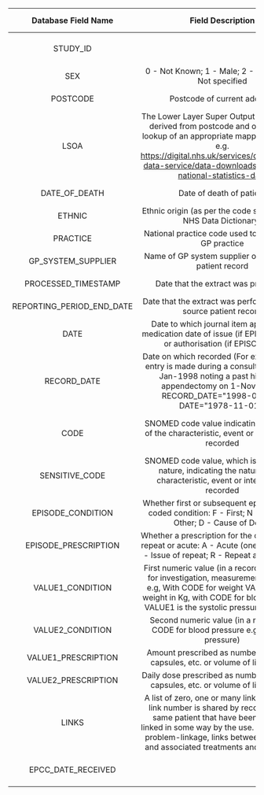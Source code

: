 | Database Field Name |         Field Description          |   Field Group  | Sensitive Field | Identifiable Field | Field Type | Field Length |  Comment |                                                                                                                                                                                                                                                                                                             
|:-------------------:|:----------------------------------:|:--------------:|:---------------:|:------------------:|:----------:|:------------:|:---------------------:|
| STUDY_ID |    |    |    |     |     |     |   To be added by EPCC ?   |
| SEX |  0 - Not Known; 1 - Male; 2 - Female; 9 - Not specified  |  Patients Table  |  No  |   No  |   String  |   1  |     |     
| POSTCODE |  Postcode of current address  |  Patients Table  |  Yes  |  Yes   |   String  |   8  |     |
| LSOA |  The Lower Layer Super Output Area (LSOA) derived from postcode and obtained by lookup of an appropriate mapping resource e.g. https://digital.nhs.uk/services/organisation-data-service/data-downloads/office-for-national-statistics-data  | Patients Table  |  No  |  No   |  String   |  9   |     |
| DATE_OF_DEATH |  Date of death of patient  |  Patients Table  |  Yes  |  Yes   |  Date  |  CCYY-MM-DD   |     |
| ETHNIC |  Ethnic origin (as per the code set within the NHS Data Dictionary)  | Patients Table | No |  No |  String   |  2   |     |
| PRACTICE |  National practice code used to identify the GP practice  | Patients Table | No |  No |  String   |  8 |     |
| GP_SYSTEM_SUPPLIER |  Name of GP system supplier of the source patient record  |  Metadata  |  No  |  No   |  String   |   35  |     |
| PROCESSED_TIMESTAMP |  Date that the extract was processed  |  Metadata  |  No  |  No   |  Time (HH24:MI:ss)   |     |     |
| REPORTING_PERIOD_END_DATE |  Date that the extract was performed on the source patient record  |  Metadata  |  No  |  No   |  Date   | CCYY-MM-DD  |     |
| DATE |  Date to which journal item applies (For medication date of issue (if EPISODE A or I) or authorisation (if EPISODE R))  |  Journals Table  |  No  |  No  |  Date   |  CCYY-MM-DD   |     |
| RECORD_DATE |  Date on which recorded (For example, if an entry is made during a consultation on 3-Jan-1998 noting a past history of appendectomy on 1-Nov-1978: RECORD_DATE="1998-01-03", DATE="1978-11-01")  |  Journals Table  |   No  |  No  |  Date   |  CCYY-MM-DD  |     |
| CODE |  SNOMED code value indicating the nature of the characteristic, event or intervention recorded  |  Journals Table  |  No  |  No  | String  |  Coded value. min n6 ma n18  |     |
| SENSITIVE_CODE |  SNOMED code value, which is sensitive in nature, indicating the nature of the characteristic, event or intervention recorded  |  Journals Table  |  Yes  |  No   |   String  |  Coded value. min n6 ma n18  |     |
| EPISODE_CONDITION |  Whether first or subsequent episode of the coded condition: F - First; N - New; O - Other; D - Cause of Death  |  Journals Table  |  No  |  No   |   String  |  1   |     |
| EPISODE_PRESCRIPTION |  Whether a prescription for the coded item is repeat or acute: A - Acute (one-off issue); I - Issue of repeat; R - Repeat authorisation  |  Journals Table  |  No  |  No   |   String  |  1   |     |
| VALUE1_CONDITION |  First numeric value (in a record with CODE for investigation, measurement or result, e.g, With CODE for weight VALUE1 is the weight in Kg, with CODE for blood pressure VALUE1 is the systolic pressure in mmHg)  |  Journals Table  |  No  |  No   |  Numeric   | Numeric |     |
| VALUE2_CONDITION |  Second numeric value (in a record with CODE for blood pressure e.g. diastolic pressure)  |  Journals Table  |  No  |No     | Numeric    |  Numeric   |     |
| VALUE1_PRESCRIPTION |  Amount prescribed as number of tablets, capsules, etc. or volume of liquid in ml.  |  Journals Table  |  No  | No    | Numeric    | Numeric    |     |
| VALUE2_PRESCRIPTION |  Daily dose prescribed as number of tablets, capsules, etc. or volume of liquid in ml.  |  Journals Table  |  No  | No    |  Numeric   |  Numeric   |     |
| LINKS |  A list of zero, one or many link numbers. A link number is shared by records for the same patient that have been explicitly linked in some way by the use. For example, problem-linkage, links between disorders and associated treatments and outcomes.  |  Journals Table  |  No  |  No   |  Numeric   |   Numeric  |     |
| EPCC_DATE_RECEIVED |    |    |    |     |     |     |  To be added by EPCC   |
                                                                                                                                                                                                                                                                                                                 
